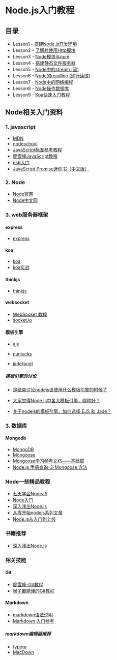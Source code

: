 # Node.js入门教程

## 目录
- Lesson1 - [搭建Node.js开发环境](/lesson1)
- Lesson2 - [了解并使用Http模块](/lesson2)
- Lesson3 - [Node模块与npm](/lesson3)
- Lesson4 - [搭建静态文件服务器](/lesson4)
- Lesson5 - [Node中的stream (流)](/lesson5)
- Lesson6 - [Node的readline (逐行读取)](/lesson6)
- Lesson7 - [Node中的网络编程](/lesson7)
- Lesson8 - [Node操作数据库](/lesson8)
- Lesson9 - [Koa快速入门教程](/lesson9)

## Node相关入门资料

### 1. javascript

- [MDN](https://developer.mozilla.org/zh-CN/docs/Web/JavaScript)
- [nodeschool](http://nodeschool.io/zh-cn/)
- [JavaScript标准参考教程](http://javascript.ruanyifeng.com/)
- [廖雪峰JavaScript教程](http://www.liaoxuefeng.com/wiki/001434446689867b27157e896e74d51a89c25cc8b43bdb3000/)
- [es6入门](http://es6.ruanyifeng.com/)
- [JavaScript Promise迷你书（中文版）](http://liubin.org/promises-book/#introduction)

### 2. Node

- [Node官网](https://nodejs.org/en/)
- [Node中文网](http://nodejs.cn/)

### 3. web服务器框架

#### express
- [express](http://www.expressjs.com.cn/)

#### koa

- [koa](http://koajs.com/)
- [koa实战](http://book.apebook.org/minghe/koa-action/index.html)

#### thinkjs
- [thinkjs](https://thinkjs.org/)

#### websocket
- [WebSocket 教程](http://www.ruanyifeng.com/blog/2017/05/websocket.html?utm_source=tuicool&utm_medium=referral)
- [socket.io](https://socket.io/)

#### 模板引擎
- [ejs](http://www.ejs.co/)

- [nunjucks](http://mozilla.github.io/nunjucks/)

- [jade(pug)](https://pugjs.org/api/getting-started.html)

##### 模板引擎的讨论
 - [是结束讨论nodejs该使用什么模板引擎的时候了](https://cnodejs.org/topic/527f24a6d2b3893f2a31a2e1)

- [大家觉得Node.js中各大模板引擎，哪种好？](https://cnodejs.org/topic/4f2f474bab3b872077086848)
 - [关于nodejs的模板引擎，如何选择 EJS 和 Jade？](https://www.zhihu.com/question/20355486)


### 3. 数据库

#### Mongodb

- [MongoDB](https://www.mongodb.com/)
- [Mongoose](http://mongoosejs.com/)
- [Mongoose学习参考文档——基础篇](https://cnodejs.org/topic/504b4924e2b84515770103dd)
- [Node.js 手册查询-3-Mongoose 方法](https://cnodejs.org/topic/548e54d157fd3ae46b233502)

### Node一些精品教程

- [七天学会NodeJS](http://nqdeng.github.io/7-days-nodejs/)
- [Node入门](http://www.nodebeginner.org/index-zh-cn.html)
- [深入浅出Node.js](http://www.infoq.com/cn/articles/what-is-nodejs)
- [从零开始nodejs系列文章](http://blog.fens.me/series-nodejs/)
- [Node.js从入门到上线](https://github.com/liuxing/node-blog)

### 书籍推荐

- [深入浅出Node.js](http://item.jd.com/11355978.html?cu=true&utm_source=baidu-search&utm_medium=cpc&utm_campaign=t_262767352_baidusearch&utm_term=19132172442_0_dfc64f41c8fa4702baf510cf4a33716d)


### 相关技能
#### Git
- [廖雪峰-Git教程](http://www.liaoxuefeng.com/wiki/0013739516305929606dd18361248578c67b8067c8c017b000/)
- [猴子都能懂的Git教程](http://backlogtool.com/git-guide/cn/)

#### Markdown

- [markdown语法说明](http://www.appinn.com/markdown/)
- [Markdown 入门参考](https://github.com/cosyer/markdown)

##### markdown编辑器推荐

- [typora](https://www.typora.io/)
- [MacDown](http://macdown.uranusjr.com/)
